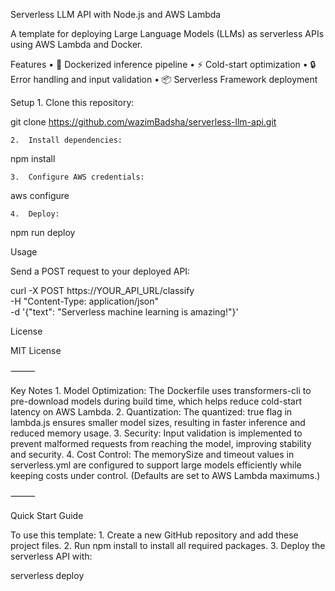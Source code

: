 Serverless LLM API with Node.js and AWS Lambda

A template for deploying Large Language Models (LLMs) as serverless APIs using AWS Lambda and Docker.

Features
	•	🐳 Dockerized inference pipeline
	•	⚡ Cold-start optimization
	•	🔒 Error handling and input validation
	•	📦 Serverless Framework deployment

Setup
	1.	Clone this repository:

git clone https://github.com/wazimBadsha/serverless-llm-api.git


	2.	Install dependencies:

npm install


	3.	Configure AWS credentials:

aws configure


	4.	Deploy:

npm run deploy



Usage

Send a POST request to your deployed API:

curl -X POST https://YOUR_API_URL/classify \
  -H "Content-Type: application/json" \
  -d '{"text": "Serverless machine learning is amazing!"}'

License

MIT License

⸻

Key Notes
	1.	Model Optimization:
The Dockerfile uses transformers-cli to pre-download models during build time, which helps reduce cold-start latency on AWS Lambda.
	2.	Quantization:
The quantized: true flag in lambda.js ensures smaller model sizes, resulting in faster inference and reduced memory usage.
	3.	Security:
Input validation is implemented to prevent malformed requests from reaching the model, improving stability and security.
	4.	Cost Control:
The memorySize and timeout values in serverless.yml are configured to support large models efficiently while keeping costs under control. (Defaults are set to AWS Lambda maximums.)

⸻

Quick Start Guide

To use this template:
	1.	Create a new GitHub repository and add these project files.
	2.	Run npm install to install all required packages.
	3.	Deploy the serverless API with:

serverless deploy
